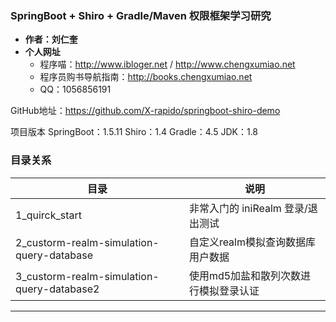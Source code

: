 
### SpringBoot + Shiro + Gradle/Maven 权限框架学习研究

- **作者：刘仁奎**
- **个人网址**
  - 程序喵：http://www.ibloger.net / http://www.chengxumiao.net
  - 程序员购书导航指南：http://books.chengxumiao.net
  - QQ：1056856191

GitHub地址：https://github.com/X-rapido/springboot-shiro-demo

项目版本
SpringBoot：1.5.11
Shiro：1.4
Gradle：4.5
JDK：1.8

### 目录关系

目录 | 说明
--- | ---
1_quirck_start | 非常入门的 iniRealm 登录/退出测试
2_custorm-realm-simulation-query-database | 自定义realm模拟查询数据库用户数据
3_custorm-realm-simulation-query-database2 | 使用md5加盐和散列次数进行模拟登录认证







-----
